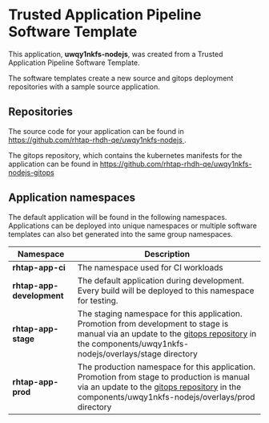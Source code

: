 # Trusted Application Pipeline Software Template

This application, **uwqy1nkfs-nodejs**, was created from a Trusted Application Pipeline Software Template.

The software templates create a new source and gitops deployment repositories with a sample source application. 

## Repositories

The source code for your application can be found in [https://github.com/rhtap-rhdh-qe/uwqy1nkfs-nodejs ](https://github.com/rhtap-rhdh-qe/uwqy1nkfs-nodejs ).
 
The gitops repository, which contains the kubernetes manifests for the application can be found in 
[https://github.com/rhtap-rhdh-qe/uwqy1nkfs-nodejs-gitops ](https://github.com/rhtap-rhdh-qe/uwqy1nkfs-nodejs-gitops ) 

## Application namespaces 

The default application will be found in the following namespaces. Applications can be deployed into unique namespaces or multiple software templates can also bet generated into the same group namespaces.  

|  Namespace   |  Description   |  
| -------- | -------- |
| **rhtap-app-ci** | The namespace used for CI workloads |
| **rhtap-app-development** | The default application during development. Every build will be deployed to this namespace for testing. |
| **rhtap-app-stage** | The staging namespace for this application. Promotion from development to stage is manual via an update to the [gitops repository](https://github.com/rhtap-rhdh-qe/uwqy1nkfs-nodejs-gitops ) in the components/uwqy1nkfs-nodejs/overlays/stage directory |
| **rhtap-app-prod** | The production namespace for this application. Promotion from stage to production is manual via an update to the [gitops repository](https://github.com/rhtap-rhdh-qe/uwqy1nkfs-nodejs-gitops ) in the components/uwqy1nkfs-nodejs/overlays/prod directory |
